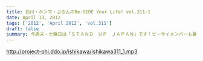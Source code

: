 ```yaml
---
title: 石川・ホンマ・ぶるんのBe-SIDE Your Life! vol.311-1
date: April 13, 2012
tags: ['2012', 'April 2012', 'vol.311']
draft: false
summary: 今週末・土曜日は「ＳＴＡＮＤ　ＵＰ　ＪＡＰＡＮ」です！ビーサイメンバーも裏方としてかかわります。詳しくは・・・ホンマさんのブログからジャーンプ～～ＮＡＭＡＥ
---
```


http://project-phi.ddo.jp/ishikawa/ishikawa311_1.mp3